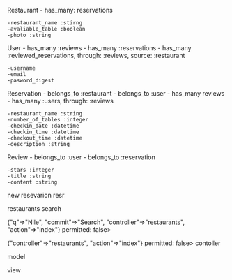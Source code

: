 Restaurant
    - has_many: reservations

    -restaurant_name :stirng
    -avaliable_table :boolean
    -photo :string 
    

User
    - has_many :reviews
    - has_many :reservations
    - has_many :reviewed_reservations, through: :reviews, source: :restaurant

    -username
    -email
    -pasword_digest

Reservation
    - belongs_to :restaurant
    - belongs_to :user
    - has_many reviews
    - has_many :users, through: :reviews

    -restaurant_name :string
    -number_of_tables :integer
    -checkin_date :datetime
    -checkin_time :datetime
    -checkout_time :datetime
    -description :string


Review 
    - belongs_to :user
    - belongs_to :reservation

    -stars :integer
    -title :string
    -content :string


new resevarion 
resr

restaurants search 



{"q"=>"Nile", "commit"=>"Search", "controller"=>"restaurants", "action"=>"index"} permitted: false>

{"controller"=>"restaurants", "action"=>"index"} permitted: false>
contoller 

model

view